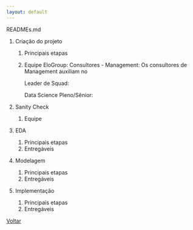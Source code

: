 ```yaml
---
layout: default
---
```


READMEs.md


1. Criação do projeto
    1. Principais etapas
    2. Equipe EloGroup:
        Consultores - Management: Os consultores de Management auxiliam no 
        
        Leader de Squad:

        Data Science Pleno/Sênior:



2. Sanity Check
    1. Equipe 

3. EDA
    1. Principais etapas
    2. Entregáveis

4. Modelagem
    1. Principais etapas
    2. Entregáveis

5. Implementação
    1. Principais etapas
    2. Entregáveis

[Voltar](/)